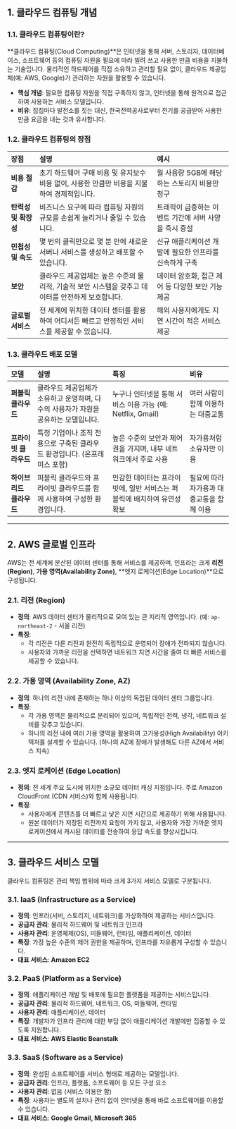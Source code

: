 ## 1. 클라우드 컴퓨팅 개념

### 1.1. 클라우드 컴퓨팅이란?

**클라우드 컴퓨팅(Cloud Computing)**은 인터넷을 통해 서버, 스토리지, 데이터베이스, 소프트웨어 등의 컴퓨팅 자원을 필요에 따라 빌려 쓰고 사용한 만큼 비용을 지불하는 기술입니다. 물리적인 하드웨어를 직접 소유하고 관리할 필요 없이, 클라우드 제공업체(예: AWS, Google)가 관리하는 자원을 활용할 수 있습니다.

- **핵심 개념**: 필요한 컴퓨팅 자원을 직접 구축하지 않고, 인터넷을 통해 원격으로 접근하여 사용하는 서비스 모델입니다.
- **비유**: 집집마다 발전소를 짓는 대신, 한국전력공사로부터 전기를 공급받아 사용한 만큼 요금을 내는 것과 유사합니다.

### 1.2. 클라우드 컴퓨팅의 장점

| 장점 | 설명 | 예시 |
| :--- | :--- | :--- |
| **비용 절감** | 초기 하드웨어 구매 비용 및 유지보수 비용 없이, 사용한 만큼만 비용을 지불하여 경제적입니다. | 월 사용량 5GB에 해당하는 스토리지 비용만 청구 |
| **탄력성 및 확장성** | 비즈니스 요구에 따라 컴퓨팅 자원의 규모를 손쉽게 늘리거나 줄일 수 있습니다. | 트래픽이 급증하는 이벤트 기간에 서버 사양을 즉시 증설 |
| **민첩성 및 속도** | 몇 번의 클릭만으로 몇 분 안에 새로운 서버나 서비스를 생성하고 배포할 수 있습니다. | 신규 애플리케이션 개발에 필요한 인프라를 신속하게 구축 |
| **보안** | 클라우드 제공업체는 높은 수준의 물리적, 기술적 보안 시스템을 갖추고 데이터를 안전하게 보호합니다. | 데이터 암호화, 접근 제어 등 다양한 보안 기능 제공 |
| **글로벌 서비스** | 전 세계에 위치한 데이터 센터를 활용하여 어디서든 빠르고 안정적인 서비스를 제공할 수 있습니다. | 해외 사용자에게도 지연 시간이 적은 서비스 제공 |

### 1.3. 클라우드 배포 모델

| 모델 | 설명 | 특징 | 비유 |
| :--- | :--- | :--- | :--- |
| **퍼블릭 클라우드** | 클라우드 제공업체가 소유하고 운영하며, 다수의 사용자가 자원을 공유하는 모델입니다. | 누구나 인터넷을 통해 서비스 이용 가능 (예: Netflix, Gmail) | 여러 사람이 함께 이용하는 대중교통 |
| **프라이빗 클라우드** | 특정 기업이나 조직 전용으로 구축된 클라우드 환경입니다. (온프레미스 포함) | 높은 수준의 보안과 제어권을 가지며, 내부 네트워크에서 주로 사용 | 자가용처럼 소유자만 이용 |
| **하이브리드 클라우드** | 퍼블릭 클라우드와 프라이빗 클라우드를 함께 사용하여 구성한 환경입니다. | 민감한 데이터는 프라이빗에, 일반 서비스는 퍼블릭에 배치하여 유연성 확보 | 필요에 따라 자가용과 대중교통을 함께 이용 |

---

## 2. AWS 글로벌 인프라

AWS는 전 세계에 분산된 데이터 센터를 통해 서비스를 제공하며, 인프라는 크게 **리전(Region)**, **가용 영역(Availability Zone)**, **엣지 로케이션(Edge Location)**으로 구성됩니다.

### 2.1. 리전 (Region)

- **정의**: AWS 데이터 센터가 물리적으로 모여 있는 큰 지리적 영역입니다. (예: `ap-northeast-2` - 서울 리전)
- **특징**:
    - 각 리전은 다른 리전과 완전히 독립적으로 운영되어 장애가 전파되지 않습니다.
    - 사용자와 가까운 리전을 선택하면 네트워크 지연 시간을 줄여 더 빠른 서비스를 제공할 수 있습니다.

### 2.2. 가용 영역 (Availability Zone, AZ)

- **정의**: 하나의 리전 내에 존재하는 하나 이상의 독립된 데이터 센터 그룹입니다.
- **특징**:
    - 각 가용 영역은 물리적으로 분리되어 있으며, 독립적인 전력, 냉각, 네트워크 설비를 갖추고 있습니다.
    - 하나의 리전 내에 여러 가용 영역을 활용하여 고가용성(High Availability) 아키텍처를 설계할 수 있습니다. (하나의 AZ에 장애가 발생해도 다른 AZ에서 서비스 지속)

### 2.3. 엣지 로케이션 (Edge Location)

- **정의**: 전 세계 주요 도시에 위치한 소규모 데이터 캐싱 지점입니다. 주로 Amazon CloudFront (CDN 서비스)와 함께 사용됩니다.
- **특징**:
    - 사용자에게 콘텐츠를 더 빠르고 낮은 지연 시간으로 제공하기 위해 사용됩니다.
    - 원본 데이터가 저장된 리전까지 요청이 가지 않고, 사용자와 가장 가까운 엣지 로케이션에서 캐시된 데이터를 전송하여 응답 속도를 향상시킵니다.

---

## 3. 클라우드 서비스 모델

클라우드 컴퓨팅은 관리 책임 범위에 따라 크게 3가지 서비스 모델로 구분됩니다.

### 3.1. IaaS (Infrastructure as a Service)

- **정의**: 인프라(서버, 스토리지, 네트워크)를 가상화하여 제공하는 서비스입니다.
- **공급자 관리**: 물리적 하드웨어 및 네트워크 인프라
- **사용자 관리**: 운영체제(OS), 미들웨어, 런타임, 애플리케이션, 데이터
- **특징**: 가장 높은 수준의 제어 권한을 제공하며, 인프라를 자유롭게 구성할 수 있습니다.
- **대표 서비스**: **Amazon EC2**

### 3.2. PaaS (Platform as a Service)

- **정의**: 애플리케이션 개발 및 배포에 필요한 플랫폼을 제공하는 서비스입니다.
- **공급자 관리**: 물리적 하드웨어, 네트워크, OS, 미들웨어, 런타임
- **사용자 관리**: 애플리케이션, 데이터
- **특징**: 개발자가 인프라 관리에 대한 부담 없이 애플리케이션 개발에만 집중할 수 있도록 지원합니다.
- **대표 서비스**: **AWS Elastic Beanstalk**

### 3.3. SaaS (Software as a Service)

- **정의**: 완성된 소프트웨어를 서비스 형태로 제공하는 모델입니다.
- **공급자 관리**: 인프라, 플랫폼, 소프트웨어 등 모든 구성 요소
- **사용자 관리**: 없음 (서비스 이용만 함)
- **특징**: 사용자는 별도의 설치나 관리 없이 인터넷을 통해 바로 소프트웨어를 이용할 수 있습니다.
- **대표 서비스**: **Google Gmail, Microsoft 365**

